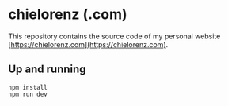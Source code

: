 # chielorenz (.com)

This repository contains the source code of my personal website [https://chielorenz.com](https://chielorenz.com).

## Up and running

```
npm install
npm run dev
```
